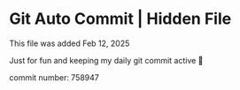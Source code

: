 # Git Auto Commit | Hidden File

This file was added Feb 12, 2025

Just for fun and keeping my daily git commit active 🤪

commit number: 758947
